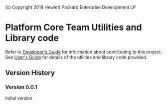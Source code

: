 (c) Copyright 2018 Hewlett Packard Enterprise Development LP

# Platform Core Team Utilities and Library code

Refer to [Developer's Guide](docs/dev-guide.md) for information about contributing to this project.
See [User's Guide](docs/user-guide.md) for details of the utilities and library code provided.

## Version History

### Version 0.0.1

Initial version
